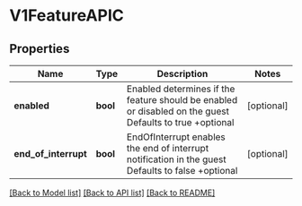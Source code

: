 # V1FeatureAPIC

## Properties
Name | Type | Description | Notes
------------ | ------------- | ------------- | -------------
**enabled** | **bool** | Enabled determines if the feature should be enabled or disabled on the guest Defaults to true +optional | [optional] 
**end_of_interrupt** | **bool** | EndOfInterrupt enables the end of interrupt notification in the guest Defaults to false +optional | [optional] 

[[Back to Model list]](../README.md#documentation-for-models) [[Back to API list]](../README.md#documentation-for-api-endpoints) [[Back to README]](../README.md)


